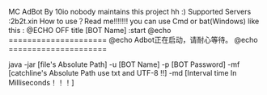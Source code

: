 MC AdBot
By 10io
nobody maintains this project hh :)
Supported Servers :2b2t.xin
How to use？Read me!!!!!!!
you can use Cmd or bat(Windows)
like this :
@ECHO OFF
title [BOT Name] 
:start
@echo =====================
@echo Adbot正在启动，请耐心等待。
@echo =====================

java -jar [file's Absolute Path] -u [BOT Name] -p [BOT Password] -mf [catchline's Absolute Path   use txt and UTF-8 !!]  -md [Interval time In Milliseconds！！！]
